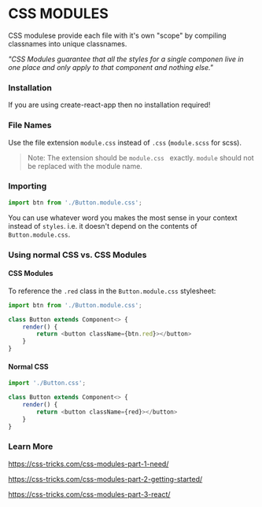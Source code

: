 # CSS MODULES

CSS modulese provide each file with it's own "scope" by compiling classnames into unique classnames.

*"CSS Modules guarantee that all the styles for a single componen live in one place and only apply to that component and nothing else."*

### Installation

If you are using create-react-app then no installation required! 

### File Names

Use the file extension `module.css` instead of `.css` (`module.scss` for scss).

> Note: The extension should be `module.css ` exactly. `module` should not be replaced with the module name.

### Importing

```javascript
import btn from './Button.module.css';
```

You can use whatever word you makes the most sense in your context instead of `styles`.  i.e. it doesn't depend on the contents of `Button.module.css`.

### Using normal CSS vs. CSS Modules

#### CSS Modules

To reference the `.red` class in the `Button.module.css` stylesheet:

```javascript
import btn from './Button.module.css';

class Button extends Component<> {
    render() {
        return <button className={btn.red}></button>
    }
}
```

#### Normal CSS

```javascript
import './Button.css';

class Button extends Component<> {
    render() {
        return <button className={red}></button>
    }
}
```

### Learn More

https://css-tricks.com/css-modules-part-1-need/

https://css-tricks.com/css-modules-part-2-getting-started/

https://css-tricks.com/css-modules-part-3-react/